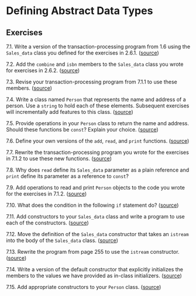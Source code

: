 # Defining Abstract Data Types

## Exercises

7.1. Write a version of the transaction-processing program from 1.6 using the
`Sales_data` class you defined for the exercises in 2.6.1.
([source](./ex_7_01.cpp))

7.2. Add the `combine` and `isbn` members to the `Sales_data` class you wrote
for exercises in 2.6.2. ([source](./ex_7_02.hpp))

7.3. Revise your transaction-processing program from 7.1.1 to use these
members. ([source](./ex_7_03.cpp))

7.4. Write a class named `Person` that represents the name and address of a
person. Use a `string` to hold each of these elements. Subsequent exercises
will incrementally add features to this class. ([source](./ex_7_04.npp))

7.5. Provide operations in your `Person` class to return the name and address.
Should these functions be `const`? Explain your choice.
([source](./ex_7_05.hpp))

7.6. Define your own versions of the `add`, `read`, and `print` functions.
([source](./ex_7_06.hpp))

7.7. Rewrite the transaction-processing program you wrote for the exercises
in 7.1.2 to use these new functions. ([source](./ex_7_07.cpp))

7.8. Why does `read` define its `Sales_data` parameter as a plain reference
and `print` define its parameter as a reference to `const`?

7.9. Add operations to read and print `Person` objects to the code you wrote
for the exercises in 7.1.2. ([source](./ex_7_09.cpp))

7.10. What does the condition in the following `if` statement do?
([source](./ex_7_10.cpp))

7.11. Add constructors to your `Sales_data` class and write a program to use
each of the constructors. ([source](./ex_7_11.hpp))

7.12. Move the definition of the `Sales_data` constructor that takes an
`istream` into the body of the `Sales_data` class. ([source](./ex_7_12.cpp))

7.13. Rewrite the program from page 255 to use the `istream` constructor.
([source](./ex_7_13.cpp))

7.14. Write a version of the default constructor that explicitly initializes
the members to the values we have provided as in-class initializers.
([source](./ex_7_14.cpp))

7.15. Add appropriate constructors to your `Person` class.
([source](./ex_7_15.cpp))
